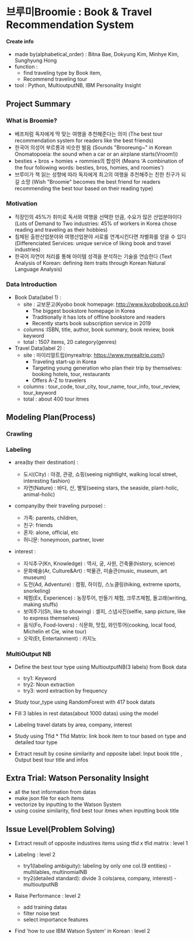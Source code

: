 # 브루미Broomie :  Book & Travel Recommendation System

#### Create info
- made by(alphabetical_order) : Bitna Bae, Dokyung Kim, Minhye Kim, Sunghyung Hong
- function :
    - find traveling type by Book item,
    - Recommend traveling tour
- tool : Python, MultioutputNB, IBM Personality Insight

## Project Summary
### What is Broomie?
- 베프처럼 독자에게 딱 맞는 여행을 추천해준다는 의미
    (The best tour recommendation system for readers like the best friends)
- 한국어 의성어 부르릉과 비슷한 발음
    (Sounds "Brooreung~" in Korean Onomatopoeia: the sound when a car or an airplane starts(Vroom!))
- besties + bros + homies + rommies의 합성어
    (Means 'A combination of the four following words: besties, bros, homies, and roomies')
- 브루미가 책 읽는 성향에 따라 독자에게 최고의 여행을 추천해주는 친한 친구가 되길 소망
    (Wish "Broomie" becomes the best friend for readers recommending the best tour based on their reading type)

### Motivation
- 직장인의 45%가 취미로 독서와 여행을 선택한 만큼, 수요가 많은 산업분야이다
    (Lots of Demand to Two industries: 45% of workers in Korea chose reading and traveling as their hobbies)
- 침체된 출판산업분야와 여행산업분야 서로를 연계시킨다면 차별화를 얻을 수 있다
    (Differenciated Services: unique service of liking book and travel industries)
- 한국어 자연어 처리를 통해 아이템 성격을 분석하는 기술을 연습한다
    (Text Analysis of Korean: defining item traits through Korean Natural Language Analysis)

### Data Introduction
- Book Data(label 1) :
    - site : 교보문고(Kyobo book homepage: http://www.kyobobook.co.kr/)
        - The biggest bookstore homepage in Korea
        - Traditionally it has lots of offline bookstore and readers
        - Recently starts book subscription service in 2019
    - columns :ISBN, title, author, book summary, book review, book keyword
    - total : 1507 items, 20 category(genres)
- Travel Data(label 2) :
    - site : 마이리얼트립(myrealtrip: https://www.myrealtrip.com/)
        - Traveling start-up in Korea
        - Targeting young generation who plan their trip by themselves: booking hotels, tour, restaurants
        - Offers A-Z to travelers
    - columns : tour_code, tour_city, tour_name, tour_info, tour_review, tour_keyword
    - total : about 400 tour itmes

## Modeling Plan(Process)
### Crawling

### Labeling
- area(by their destination) :
    - 도시(City) : 야경, 관광, 쇼핑(seeing nightlight, walking local street, interesting fashion)
    - 자연(Nature) : 바다, 산, 별빛(seeing stars, the seaside, plant-holic, animal-holic)
- company(by their traveling purpose) :
    - 가족: parents, children,
    - 친구: friends
    - 혼자: alone, official, etc
    - 허니문: honeymoon, partner, lover

- interest :
    - 지식추구(Kn, Knowledge) : 역사, 궁, 사원, 건축물(history, science)
    - 문화예술(Ar, Culture&Art) : 박물관, 미술관(music, museum, art museum)
    - 도전(Ad, Adventure) : 캠핑, 하이킹, 스노클링(hiking, extreme sports, snorkeling)
    - 체험(Ex, Experience) : 농장투어, 만들기 체험, 크루즈체험, 돌고래(writing, making stuffs)
    - 보여주기(Sh, like to showing) : 셀피, 스냅사진(selfie, sanp picture, like to express themselves)
    - 음식(Fo, Food-lovers) : 식문화, 맛집, 와인투어(cooking, local food, Michelin et Cie, wine tour)
    - 오락(Et, Entertainment) : 카지노

### MultiOutput NB
- Define the best tour type using MultioutputNB(3 labels) from Book data
    - try1: Keyword
    - try2: Noun extraction
    - try3: word extraction by frequency


- Study tour_type using RandomForest with 417 book datats
- Fill 3 lables in rest datas(about 1000 datas) using the model

- Labeling travel datats by area, company, interest
- Study using Tfid * Tfid Matrix: link book item to tour based on type and detailed tour type
- Extract result by cosine similarity and opposite label: Input book title , Output best tour title and infos

## Extra Trial: Watson Personality Insight
- all the text information from datas
- make json file for each items
- vectorize by inputting to the Watson System
- using cosine similarity, find best tour itmes when inputting book title


## Issue Level(Problem Solving)
- Extract result of opposite industires items using tfid x tfid matrix : level 1
- Labeling : level 2
    - try1(labeling ambiguity): labeling by only one col.(9 entities) - multilables, multinomialNB
    - try2(detailed standard): divide 3 cols(area, company, interest) - multioutputNB

- Raise Performance : level 2
    - add training datas
    - filter noise text
    - select importance features
- Find 'how to use IBM Watson System' in Korean : level 2





